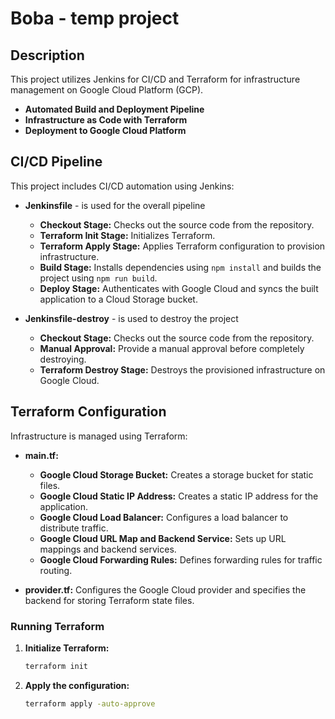 # Boba - temp project

## Description
This project utilizes Jenkins for CI/CD and Terraform for infrastructure management on Google Cloud Platform (GCP).

- **Automated Build and Deployment Pipeline**
- **Infrastructure as Code with Terraform**
- **Deployment to Google Cloud Platform**

## CI/CD Pipeline
This project includes CI/CD automation using Jenkins:

- **Jenkinsfile** - is used for the overall pipeline
  - **Checkout Stage:** Checks out the source code from the repository.
  - **Terraform Init Stage:** Initializes Terraform.
  - **Terraform Apply Stage:** Applies Terraform configuration to provision infrastructure.
  - **Build Stage:** Installs dependencies using `npm install` and builds the project using `npm run build`.
  - **Deploy Stage:** Authenticates with Google Cloud and syncs the built application to a Cloud Storage bucket.

- **Jenkinsfile-destroy** - is used to destroy the project
  - **Checkout Stage:** Checks out the source code from the repository.
  - **Manual Approval:** Provide a manual approval before completely destroying.
  - **Terraform Destroy Stage:** Destroys the provisioned infrastructure on Google Cloud.

## Terraform Configuration
Infrastructure is managed using Terraform:

- **main.tf:**
  - **Google Cloud Storage Bucket:** Creates a storage bucket for static files.
  - **Google Cloud Static IP Address:** Creates a static IP address for the application.
  - **Google Cloud Load Balancer:** Configures a load balancer to distribute traffic.
  - **Google Cloud URL Map and Backend Service:** Sets up URL mappings and backend services.
  - **Google Cloud Forwarding Rules:** Defines forwarding rules for traffic routing.

- **provider.tf:** Configures the Google Cloud provider and specifies the backend for storing Terraform state files.

### Running Terraform
1. **Initialize Terraform:**
    ```sh
    terraform init
    ```
2. **Apply the configuration:**
    ```sh
    terraform apply -auto-approve
    ```

